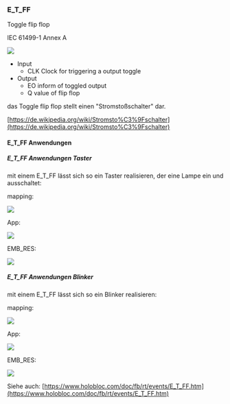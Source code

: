 ### E\_T\_FF

Toggle flip flop

IEC 61499-1 Annex A

![](https://user-images.githubusercontent.com/69573151/200578501-6ff6cc82-30c8-40a2-9a74-17fd320520ea.png)

*   Input
    *   CLK Clock for triggering a output toggle
*   Output
    *   EO inform of toggled output
    *   Q value of flip flop

das Toggle flip flop stellt einen "Stromstoßschalter" dar. 

[https://de.wikipedia.org/wiki/Stromsto%C3%9Fschalter](https://de.wikipedia.org/wiki/Stromsto%C3%9Fschalter)

#### E\_T\_FF Anwendungen

##### E\_T\_FF Anwendungen Taster

mit einem E\_T\_FF lässt sich so ein Taster realisieren, der eine Lampe ein und ausschaltet:

mapping:

![](https://user-images.githubusercontent.com/69573151/200582493-3b7830e9-6c99-48c8-8edb-3c51c2ec61f1.png)

App:

![](https://user-images.githubusercontent.com/69573151/200582537-03463197-4460-447e-b246-f11bafed81d3.png)

EMB\_RES:

![](https://user-images.githubusercontent.com/69573151/200582652-15139148-a200-49fb-a683-93e341eab607.png)

##### E\_T\_FF Anwendungen Blinker

mit einem E\_T\_FF lässt sich so ein Blinker realisieren:

mapping:

![](https://user-images.githubusercontent.com/69573151/200581547-83f78279-e1a1-4748-8240-8755630638a9.png)

App:

![](https://user-images.githubusercontent.com/69573151/200581603-62aadee2-2a3a-4562-994f-51475817da3b.png)

EMB\_RES:

![](https://user-images.githubusercontent.com/69573151/200581674-613cabbc-86a6-45b7-ad57-a9c16bd6262d.png)




Siehe auch: [https://www.holobloc.com/doc/fb/rt/events/E_T_FF.htm](https://www.holobloc.com/doc/fb/rt/events/E_T_FF.htm)
